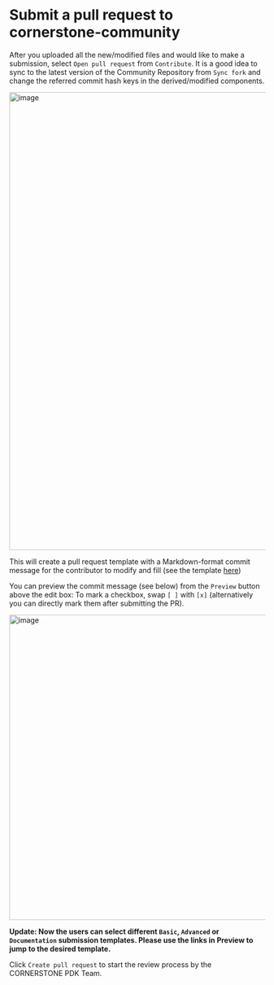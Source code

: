 # Submit a pull request to cornerstone-community

After you uploaded all the new/modified files and would like to make a submission, select `Open pull request` from `Contribute`. It is a good idea to sync to the latest version of the Community Repository from `Sync fork` and change the referred commit hash keys in the derived/modified components.

<img src="../_static/PullRequest_1.png" class="align-center" width="900" alt="image" />

This will create a pull request template with a Markdown-format commit message for the contributor to modify and fill (see the template [here](https://github.com/cornerstone-uos/cornerstone-community/blob/main/.github/pull_request_template.md))

You can preview the commit message (see below) from the `Preview` button above the edit box: To mark a checkbox, swap `[ ]` with `[x]` (alternatively you can directly mark them after submitting the PR).

<img src="../_static/PullRequest_2.png" class="align-center" width="600" alt="image" />


**Update: Now the users can select different `Basic`, `Advanced` or `Documentation` submission templates. Please use the links in Preview to jump to the desired template.**

Click `Create pull request` to start the review process by the CORNERSTONE PDK Team.